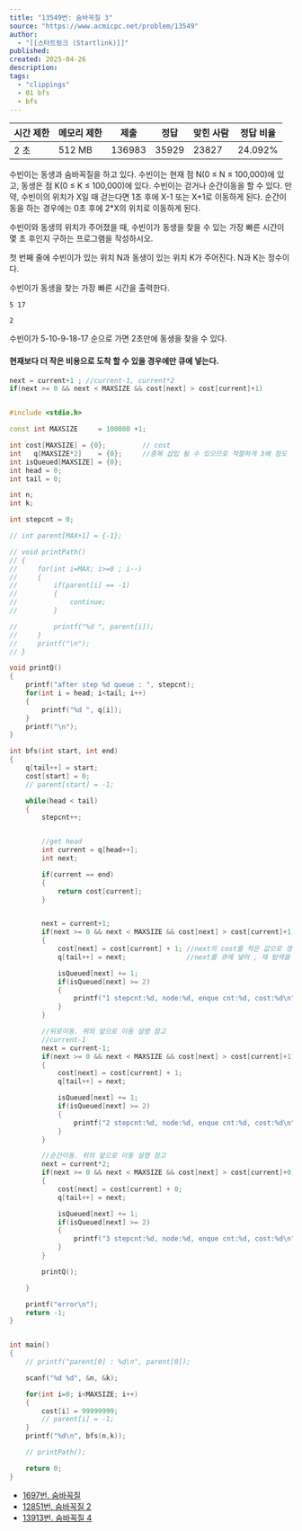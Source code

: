 ```yaml
---
title: "13549번: 숨바꼭질 3"
source: "https://www.acmicpc.net/problem/13549"
author:
  - "[[스타트링크 (Startlink)]]"
published:
created: 2025-04-26
description:
tags:
  - "clippings"
  - 01 bfs
  - bfs
---
```

| 시간 제한 | 메모리 제한 | 제출     | 정답    | 맞힌 사람 | 정답 비율   |
| ----- | ------ | ------ | ----- | ----- | ------- |
| 2 초   | 512 MB | 136983 | 35929 | 23827 | 24.092% |

수빈이는 동생과 숨바꼭질을 하고 있다. 수빈이는 현재 점 N(0 ≤ N ≤ 100,000)에 있고, 동생은 점 K(0 ≤ K ≤ 100,000)에 있다. 수빈이는 걷거나 순간이동을 할 수 있다. 만약, 수빈이의 위치가 X일 때 걷는다면 1초 후에 X-1 또는 X+1로 이동하게 된다. 순간이동을 하는 경우에는 0초 후에 2\*X의 위치로 이동하게 된다.

수빈이와 동생의 위치가 주어졌을 때, 수빈이가 동생을 찾을 수 있는 가장 빠른 시간이 몇 초 후인지 구하는 프로그램을 작성하시오.

첫 번째 줄에 수빈이가 있는 위치 N과 동생이 있는 위치 K가 주어진다. N과 K는 정수이다.

수빈이가 동생을 찾는 가장 빠른 시간을 출력한다.

```
5 17
```

```
2
```

수빈이가 5-10-9-18-17 순으로 가면 2초만에 동생을 찾을 수 있다.




#### 현재보다 더 작은 비용으로 도착 할 수 있을 경우에만 큐에 넣는다.



```cpp
next = current+1 ; //current-1, current*2
if(next >= 0 && next < MAXSIZE && cost[next] > cost[current]+1)    
```




```cpp

#include <stdio.h>

const int MAXSIZE     = 100000 +1;

int cost[MAXSIZE] = {0};         // cost
int   q[MAXSIZE*2]    = {0};     //중복 삽입 될 수 있으므로 적절하게 3배 정도
int isQueued[MAXSIZE] = {0};
int head = 0;
int tail = 0;

int n;
int k;

int stepcnt = 0;

// int parent[MAX+1] = {-1};

// void printPath()
// {
//     for(int i=MAX; i>=0 ; i--)
//     {
//         if(parent[i] == -1)
//         {
//             continue;
//         }

//         printf("%d ", parent[i]);
//     }
//     printf("\n");
// }

void printQ()
{
    printf("after step %d queue : ", stepcnt);
    for(int i = head; i<tail; i++)
    {
        printf("%d ", q[i]);
    }
    printf("\n");
}

int bfs(int start, int end)
{
    q[tail++] = start;
    cost[start] = 0;
    // parent[start] = -1;

    while(head < tail)
    {
        stepcnt++;


        //get head
        int current = q[head++];
        int next;

        if(current == end)
        {
            return cost[current];
        }


        next = current+1;
        if(next >= 0 && next < MAXSIZE && cost[next] > cost[current]+1)    
        {
            cost[next] = cost[current] + 1; //next의 cost를 작은 값으로 갱신하고
            q[tail++] = next;               //next를 큐에 넣어 , 재 탐색을 하도록 한다.

            isQueued[next] += 1;
            if(isQueued[next] >= 2)
            {
                printf("1 stepcnt:%d, node:%d, enque cnt:%d, cost:%d\n",stepcnt, next, isQueued[next], cost[next]);
            }
        }

        //뒤로이동. 위의 앞으로 이동 설명 참고
        //current-1
        next = current-1;
        if(next >= 0 && next < MAXSIZE && cost[next] > cost[current]+1)
        {
            cost[next] = cost[current] + 1;
            q[tail++] = next;

            isQueued[next] += 1;
            if(isQueued[next] >= 2)
            {
                printf("2 stepcnt:%d, node:%d, enque cnt:%d, cost:%d\n",stepcnt, next, isQueued[next], cost[next]);
            }
        }

        //순간이동. 위의 앞으로 이동 설명 참고
        next = current*2;
        if(next >= 0 && next < MAXSIZE && cost[next] > cost[current]+0)
        {
            cost[next] = cost[current] + 0; 
            q[tail++] = next;

            isQueued[next] += 1;
            if(isQueued[next] >= 2)
            {
                printf("3 stepcnt:%d, node:%d, enque cnt:%d, cost:%d\n",stepcnt, next, isQueued[next], cost[next]);
            }
        }

        printQ();

    }

    printf("error\n");
    return -1;
}


int main()
{
    // printf("parent[0] : %d\n", parent[0]);

    scanf("%d %d", &n, &k);

    for(int i=0; i<MAXSIZE; i++)
    {
        cost[i] = 99999999;
        // parent[i] = -1;
    }
    printf("%d\n", bfs(n,k));

    // printPath();

    return 0;
}

```

 
- [1697번. 숨바꼭질](https://www.acmicpc.net/problem/1697)
- [12851번. 숨바꼭질 2](https://www.acmicpc.net/problem/12851)
- [13913번. 숨바꼭질 4](https://www.acmicpc.net/problem/13913)